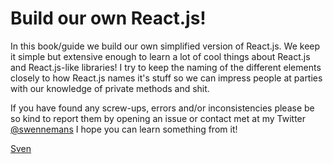# Build our own React.js!

In this book/guide we build our own simplified version of React.js. We keep it simple but
extensive enough to learn a lot of cool things about React.js and React.js-like libraries! 
I try to keep the naming of the different elements closely to how React.js
names it's stuff so we can impress people at parties with our knowledge of private methods and shit.  

If you have found any screw-ups, errors and/or inconsistencies please be so kind to report them by opening
an issue or contact met at my Twitter [@swennemans](https://twitter.com/swennemanns)
I hope you can learn something from it!

[Sven](https://twitter.com/swennemanns)
